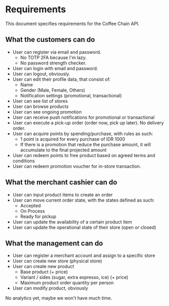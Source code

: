 # Requirements

This document specifies requirements for the Coffee Chain API.

## What the customers can do

* User can register via email and password. 
  * No TOTP 2FA because I'm lazy.
  * No password strength checker.
* User can login with email and password.
* User can logout, obviously.
* User can edit their profile data, that consist of:
  * Name
  * Gender (Male, Female, Others)
  * Notification settings (promotional, transactional)
* User can see list of stores
* User can browse products
* User can see ongoing promotion
* User can receive push notifications for promotional or transactional
* User can execute a pick-up order (order now, pick up later). No delivery order.
* User can acquire points by spending/purchase, with rules as such:
  * 1 point is acquired for every purchase of IDR 1000
  * If there is a promotion that reduce the purchase amount, it will accumulate to the final projected amount
* User can redeem points to free product based on agreed terms and conditions
* User can redeem promotion voucher for in-store transaction.

## What the merchant cashier can do

* User can input product items to create an order
* User can move current order state, with the states defined as such:
  * Accepted
  * On Process
  * Ready for pickup
* User can update the availability of a certain product item
* User can update the operational state of their store (open or closed)

## What the management can do

* User can register a merchant account and assign to a specific store
* User can create new store (physical store)
* User can create new product
  * Base product (+ price)
  * Variant / sides (sugar, extra espresso, ice) (+ price)
  * Maximum product order quantity per person
* User can modify product, obviously

No analytics yet, maybe we won't have much time.